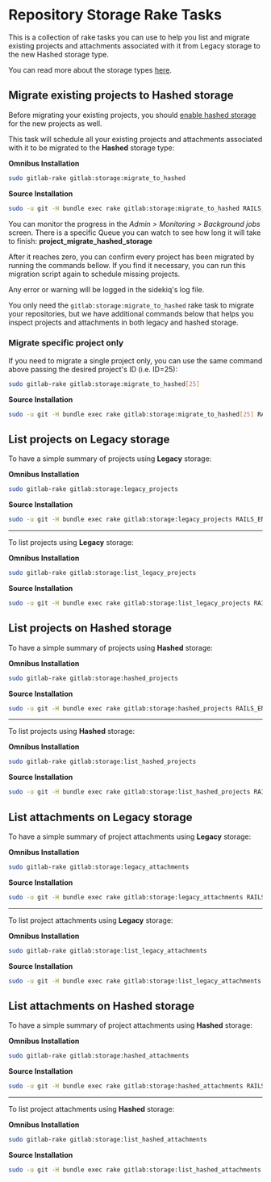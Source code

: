 # Repository Storage Rake Tasks

This is a collection of rake tasks you can use to help you list and migrate 
existing projects and attachments associated with it from Legacy storage to 
the new Hashed storage type.

You can read more about the storage types [here][storage-types].

## Migrate existing projects to Hashed storage

Before migrating your existing projects, you should 
[enable hashed storage][storage-migration] for the new projects as well.

This task will schedule all your existing projects and attachments associated with it to be migrated to the 
**Hashed** storage type:

**Omnibus Installation**

```bash
sudo gitlab-rake gitlab:storage:migrate_to_hashed
```

**Source Installation**

```bash
sudo -u git -H bundle exec rake gitlab:storage:migrate_to_hashed RAILS_ENV=production
```

You can monitor the progress in the _Admin > Monitoring > Background jobs_ screen.
There is a specific Queue you can watch to see how long it will take to finish: **project_migrate_hashed_storage**

After it reaches zero, you can confirm every project has been migrated by running the commands bellow. 
If you find it necessary, you can run this migration script again to schedule missing projects.

Any error or warning will be logged in the sidekiq's log file.

You only need the `gitlab:storage:migrate_to_hashed` rake task to migrate your repositories, but we have additional
commands below that helps you inspect projects and attachments in both legacy and hashed storage.

### Migrate specific project only

If you need to migrate a single project only, you can use the same command above passing the
desired project's ID (i.e. ID=25):

```bash
sudo gitlab-rake gitlab:storage:migrate_to_hashed[25]
```

**Source Installation**

```bash
sudo -u git -H bundle exec rake gitlab:storage:migrate_to_hashed[25] RAILS_ENV=production
```

## List projects on Legacy storage

To have a simple summary of projects using **Legacy** storage:

**Omnibus Installation**

```bash
sudo gitlab-rake gitlab:storage:legacy_projects
```

**Source Installation**

```bash
sudo -u git -H bundle exec rake gitlab:storage:legacy_projects RAILS_ENV=production
```

------

To list projects using **Legacy** storage:

**Omnibus Installation**

```bash
sudo gitlab-rake gitlab:storage:list_legacy_projects
```

**Source Installation**

```bash
sudo -u git -H bundle exec rake gitlab:storage:list_legacy_projects RAILS_ENV=production

```

## List projects on Hashed storage

To have a simple summary of projects using **Hashed** storage:

**Omnibus Installation**

```bash
sudo gitlab-rake gitlab:storage:hashed_projects
```

**Source Installation**

```bash
sudo -u git -H bundle exec rake gitlab:storage:hashed_projects RAILS_ENV=production
```

------

To list projects using **Hashed** storage:

**Omnibus Installation**

```bash
sudo gitlab-rake gitlab:storage:list_hashed_projects
```

**Source Installation**

```bash
sudo -u git -H bundle exec rake gitlab:storage:list_hashed_projects RAILS_ENV=production
```

## List attachments on Legacy storage

To have a simple summary of project attachments using **Legacy** storage:

**Omnibus Installation**

```bash
sudo gitlab-rake gitlab:storage:legacy_attachments
```

**Source Installation**

```bash
sudo -u git -H bundle exec rake gitlab:storage:legacy_attachments RAILS_ENV=production
```

------

To list project attachments using **Legacy** storage:

**Omnibus Installation**

```bash
sudo gitlab-rake gitlab:storage:list_legacy_attachments
```

**Source Installation**

```bash
sudo -u git -H bundle exec rake gitlab:storage:list_legacy_attachments RAILS_ENV=production
```

## List attachments on Hashed storage

To have a simple summary of project attachments using **Hashed** storage:

**Omnibus Installation**

```bash
sudo gitlab-rake gitlab:storage:hashed_attachments
```

**Source Installation**

```bash
sudo -u git -H bundle exec rake gitlab:storage:hashed_attachments RAILS_ENV=production
```

------

To list project attachments using **Hashed** storage:

**Omnibus Installation**

```bash
sudo gitlab-rake gitlab:storage:list_hashed_attachments
```

**Source Installation**

```bash
sudo -u git -H bundle exec rake gitlab:storage:list_hashed_attachments RAILS_ENV=production
```

[storage-types]: ../repository_storage_types.md
[storage-migration]: ../repository_storage_types.md#how-to-migrate-to-hashed-storage
